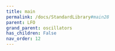 ```yaml
---
title: main
permalink: /docs/StandardLibrary#main28
parent: LFO
grand_parent: oscillators
has_children: False
nav_order: 12
---
```


